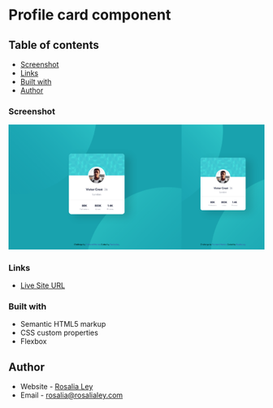 # Profile card component


## Table of contents

  - [Screenshot](#screenshot)
  - [Links](#links)
  - [Built with](#built-with)
  - [Author](#author)


### Screenshot

![](images/Rosalia%20Ley%20Profile%20card%20component%20copy.png)

### Links

- [Live Site URL](rosalialey.github.io/profile-card-component/)

### Built with

- Semantic HTML5 markup
- CSS custom properties
- Flexbox

## Author

- Website - [Rosalia Ley](https://github.com/RosaliaLey)
- Email - [rosalia@rosalialey.com](rosalia@rosalialey.com)
